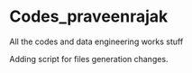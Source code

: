 # Codes_praveenrajak
All the codes and data engineering works stuff

Adding script for files generation changes.
